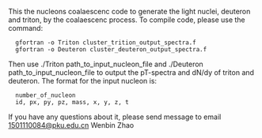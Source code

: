 This the nucleons coalaescenc code to generate the light nuclei, deuteron and triton, by the coalaescenc process. To compile code, please use the command:

      gfortran -o Triton cluster_trition_output_spectra.f 
      gfortran -o Deuteron cluster_deuteron_output_spectra.f 

Then use 
      ./Triton path_to_input_nucleon_file 
and
      ./Deuteron path_to_input_nucleon_file 
to output the pT-spectra and dN/dy of triton and deuteron. The format for the input nucleon is:

      number_of_nucleon
      id, px, py, pz, mass, x, y, z, t
      
If you have any questions about it, please send message to email 1501110084@pku.edu.cn
Wenbin Zhao
 




